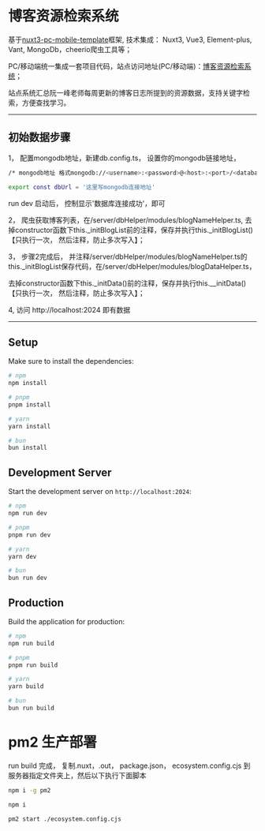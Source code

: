 # 博客资源检索系统

基于[nuxt3-pc-mobile-template](https://github.com/CHitenK/nuxt3-pc-mobile-template)框架, 技术集成： Nuxt3, Vue3, Element-plus, Vant, MongoDb，cheerio爬虫工具等；

PC/移动端统一集成一套项目代码，站点访问地址(PC/移动端)：[博客资源检索系统](http://120.46.210.201:2024/index)；

站点系统汇总阮一峰老师每周更新的博客日志所提到的资源数据，支持关键字检索，方便查找学习。

*****

## 初始数据步骤

1， 配置mongodb地址，新建db.config.ts， 设置你的mongodb链接地址，


  ```bash
  /* mongodb地址 格式mongodb://<username>:<password>@<host>:<port>/<database>?<options>  */

  export const dbUrl = '这里写mongodb连接地址' 
  ```
   
  run dev 启动后， 控制显示'数据库连接成功'，即可

2， 爬虫获取博客列表，在/server/dbHelper/modules/blogNameHelper.ts, 去掉constructor函数下this._initBlogList前的注释，保存并执行this._initBlogList()
【只执行一次， 然后注释，防止多次写入】；

3， 步骤2完成后， 并注释/server/dbHelper/modules/blogNameHelper.ts的this._initBlogList保存代码，在/server/dbHelper/modules/blogDataHelper.ts，

去掉constructor函数下this._initData()前的注释，保存并执行this.__initData()【只执行一次， 然后注释，防止多次写入】；

4, 访问 http://localhost:2024 即有数据

*****
## Setup

Make sure to install the dependencies:

```bash
# npm
npm install

# pnpm
pnpm install

# yarn
yarn install

# bun
bun install
```

## Development Server

Start the development server on `http://localhost:2024`:

```bash
# npm
npm run dev

# pnpm
pnpm run dev

# yarn
yarn dev

# bun
bun run dev
```

## Production

Build the application for production:

```bash
# npm
npm run build

# pnpm
pnpm run build

# yarn
yarn build

# bun
bun run build
```

# pm2 生产部署

run build 完成， 复制.nuxt，.out， package.json， ecosystem.config.cjs 到服务器指定文件夹上，然后以下执行下面脚本


```bash
npm i -g pm2

npm i

pm2 start ./ecosystem.config.cjs
```
